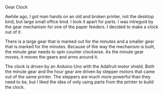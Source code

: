 Gear Clock

Awhile ago, I got man hands on an old and broken printer, not the desktop kind, but large small office kind. I took it apart for parts. I was intreguid by the gear mechanism for one of the paper feeders. I decided to make a clock out of it.

<insert first picture here>

There is a large gear that is marked out for the minutes and a smaller gear that is marked for the minutes. Because of the way the mechanism is built, the minute gear needs to spin counter clockwise. As the minute gear moves, it moves the gears and arms around it.

The clock is driven by an Arduino Uno with the Adafruit motor shield. Both the minute gear and the hour gear are driven by stepper motors that came out of the same printer. The steppers are much more powerful than they need to be, but I liked the idea of only using parts from the printer to build the clock.

<insert rear image here>